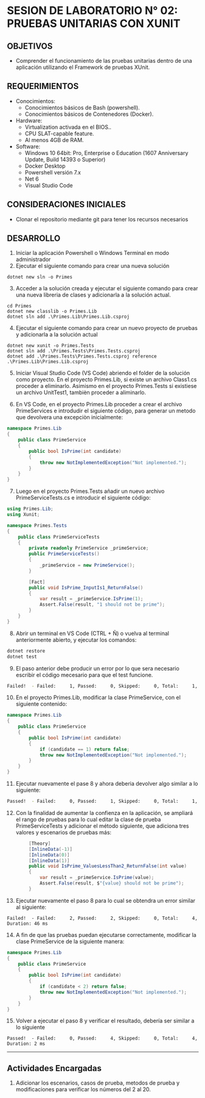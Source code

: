 # SESION DE LABORATORIO N° 02: PRUEBAS UNITARIAS CON XUNIT

## OBJETIVOS
  * Comprender el funcionamiento de las pruebas unitarias dentro de una aplicación utilizando el Framework de pruebas XUnit.

## REQUERIMIENTOS
  * Conocimientos: 
    - Conocimientos básicos de Bash (powershell).
    - Conocimientos básicos de Contenedores (Docker).
  * Hardware:
    - Virtualization activada en el BIOS..
    - CPU SLAT-capable feature.
    - Al menos 4GB de RAM.
  * Software:
    - Windows 10 64bit: Pro, Enterprise o Education (1607 Anniversary Update, Build 14393 o Superior)
    - Docker Desktop 
    - Powershell versión 7.x
    - Net 6
    - Visual Studio Code

## CONSIDERACIONES INICIALES
  * Clonar el repositorio mediante git para tener los recursos necesarios

## DESARROLLO
1. Iniciar la aplicación Powershell o Windows Terminal en modo administrador 
2. Ejecutar el siguiente comando para crear una nueva solución
```
dotnet new sln -o Primes
```
3. Acceder a la solución creada y ejecutar el siguiente comando para crear una nueva libreria de clases y adicionarla a la solución actual.
```
cd Primes
dotnet new classlib -o Primes.Lib
dotnet sln add .\Primes.Lib\Primes.Lib.csproj
```
4. Ejecutar el siguiente comando para crear un nuevo proyecto de pruebas y adicionarla a la solución actual
```
dotnet new xunit -o Primes.Tests
dotnet sln add .\Primes.Tests\Primes.Tests.csproj
dotnet add .\Primes.Tests\Primes.Tests.csproj reference .\Primes.Lib\Primes.Lib.csproj
```
5. Iniciar Visual Studio Code (VS Code) abriendo el folder de la solución como proyecto. En el proyecto Primes.Lib, si existe un archivo Class1.cs proceder a eliminarlo. Asimismo en el proyecto Primes.Tests si existiese un archivo UnitTest1, tambièn proceder a aliminarlo.

6. En VS Code, en el proyecto Primes.Lib proceder a crear el archivo PrimeServices e introdudir el siguiente código, para generar un metodo que devolvera una excepciòn inicialmente:
```C#
namespace Primes.Lib
{
    public class PrimeService
    {
        public bool IsPrime(int candidate)
        {
            throw new NotImplementedException("Not implemented.");
        }
    }
}
```
7. Luego en el proyecto Primes.Tests añadir un nuevo archivo PrimeServiceTests.cs e introducir el siguiente código:
```C#
using Primes.Lib;
using Xunit;

namespace Primes.Tests
{
    public class PrimeServiceTests
    {
        private readonly PrimeService _primeService;
        public PrimeServiceTests()
        {
            _primeService = new PrimeService();
        }

        [Fact]
        public void IsPrime_InputIs1_ReturnFalse()
        {
            var result = _primeService.IsPrime(1);
            Assert.False(result, "1 should not be prime");
        }
    }
}
```
8. Abrir un terminal en VS Code (CTRL + Ñ) o vuelva al terminal anteriormente abierto, y ejecutar los comandos:
```Bash
dotnet restore
dotnet test
```
9. El paso anterior debe producir un error por lo que sera necesario escribir el código mecesario para que el test funcione. 
```Bash
Failed!  - Failed:     1, Passed:     0, Skipped:     0, Total:     1, Duration: < 1 ms
```
10. En el proyecto Primes.Lib, modificar la clase PrimeService, con el siguiente contenido:
```C#
namespace Primes.Lib
{
    public class PrimeService
    {
        public bool IsPrime(int candidate)
        {
            if (candidate == 1) return false;
            throw new NotImplementedException("Not implemented.");
        }
    }
}
```
11. Ejecutar nuevamente el pase 8 y ahora deberia devolver algo similar a lo siguiente:
```Bash
Passed!  - Failed:     0, Passed:     1, Skipped:     0, Total:     1, Duration: < 1 ms
```
12. Con la finalidad de aumentar la confienza en la aplicación, se ampliará el rango de pruebas para lo cual editar la clase de prueba PrimeServiceTests y adicionar el método siguiente, que adiciona tres valores y escenarios de pruebas más:
```C#
        [Theory]
        [InlineData(-1)]
        [InlineData(0)]
        [InlineData(1)]
        public void IsPrime_ValuesLessThan2_ReturnFalse(int value)
        {
            var result = _primeService.IsPrime(value);
            Assert.False(result, $"{value} should not be prime");
        }
```
13. Ejecutar nuevamente el paso 8 para lo cual se obtendra un error similar al siguiente:
```
Failed!  - Failed:     2, Passed:     2, Skipped:     0, Total:     4, Duration: 46 ms
```
14. A fin de que las pruebas puedan ejecutarse correctamente, modificar la clase PrimeService de la siguiente manera:
```C#
namespace Primes.Lib
{
    public class PrimeService
    {
        public bool IsPrime(int candidate)
        {
            if (candidate < 2) return false;
            throw new NotImplementedException("Not implemented.");
        }
    }
}
```
15. Volver a ejecutar el paso 8 y verificar el resultado, debería ser similar a lo siguiente
```
Passed!  - Failed:     0, Passed:     4, Skipped:     0, Total:     4, Duration: 2 ms
```

---
## Actividades Encargadas
1. Adicionar los escenarios, casos de prueba, metodos de prueba y modificaciones para verificar los números del 2 al 20.
